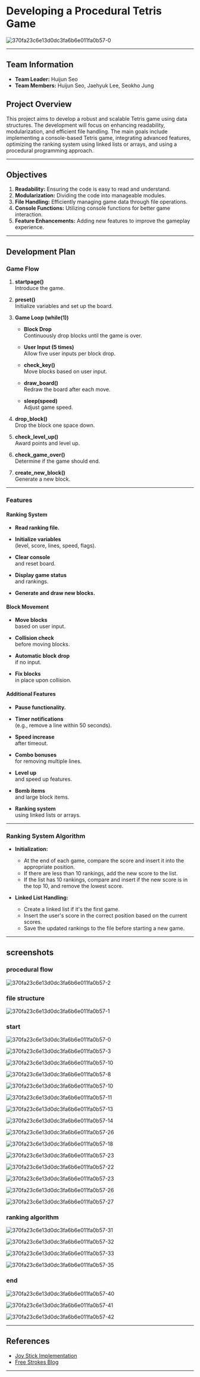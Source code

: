 # Developing a Procedural Tetris Game

![370fa23c6e13d0dc3fa6b6e011fa0b57-0](https://github.com/user-attachments/assets/e0dda513-fa54-4127-8ceb-5885c3f3895e)

---

## Team Information
- **Team Leader:** Huijun Seo
- **Team Members:** Huijun Seo, Jaehyuk Lee, Seokho Jung

## Project Overview
This project aims to develop a robust and scalable Tetris game using data structures. The development will focus on enhancing readability, modularization, and efficient file handling. The main goals include implementing a console-based Tetris game, integrating advanced features, optimizing the ranking system using linked lists or arrays, and using a procedural programming approach.

---

## Objectives
1. **Readability:** Ensuring the code is easy to read and understand.
2. **Modularization:** Dividing the code into manageable modules.
3. **File Handling:** Efficiently managing game data through file operations.
4. **Console Functions:** Utilizing console functions for better game interaction.
5. **Feature Enhancements:** Adding new features to improve the gameplay experience.

---

## Development Plan

### Game Flow
1. **startpage()**  
   Introduce the game.
   
2. **preset()**  
   Initialize variables and set up the board.
   
3. **Game Loop (while(1))**
   - **Block Drop**  
     Continuously drop blocks until the game is over.
     
   - **User Input (5 times)**  
     Allow five user inputs per block drop.
     
   - **check_key()**  
     Move blocks based on user input.
     
   - **draw_board()**  
     Redraw the board after each move.
     
   - **sleep(speed)**  
     Adjust game speed.

4. **drop_block()**  
   Drop the block one space down.
   
5. **check_level_up()**  
   Award points and level up.
   
6. **check_game_over()**  
   Determine if the game should end.
   
7. **create_new_block()**  
   Generate a new block.

---

### Features

#### Ranking System
- **Read ranking file.**
- **Initialize variables**  
  (level, score, lines, speed, flags).
  
- **Clear console**  
  and reset board.
  
- **Display game status**  
  and rankings.
  
- **Generate and draw new blocks.**

#### Block Movement
- **Move blocks**  
  based on user input.
  
- **Collision check**  
  before moving blocks.
  
- **Automatic block drop**  
  if no input.
  
- **Fix blocks**  
  in place upon collision.

#### Additional Features
- **Pause functionality.**
- **Timer notifications**  
  (e.g., remove a line within 50 seconds).
  
- **Speed increase**  
  after timeout.
  
- **Combo bonuses**  
  for removing multiple lines.
  
- **Level up**  
  and speed up features.
  
- **Bomb items**  
  and large block items.
  
- **Ranking system**  
  using linked lists or arrays.

---

### Ranking System Algorithm
- **Initialization:** 
  - At the end of each game, compare the score and insert it into the appropriate position.
  - If there are less than 10 rankings, add the new score to the list.
  - If the list has 10 rankings, compare and insert if the new score is in the top 10, and remove the lowest score.
  
- **Linked List Handling:**
  - Create a linked list if it's the first game.
  - Insert the user's score in the correct position based on the current scores.
  - Save the updated rankings to the file before starting a new game.

---

## screenshots

### procedural flow
![370fa23c6e13d0dc3fa6b6e011fa0b57-2](https://github.com/user-attachments/assets/1286d3e4-ae24-47a9-9078-d75bd58dbbbe)

### file structure
![370fa23c6e13d0dc3fa6b6e011fa0b57-1](https://github.com/user-attachments/assets/cdc35bc2-a646-4c6f-bf1e-be930e6b3e79)

### start
![370fa23c6e13d0dc3fa6b6e011fa0b57-0](https://github.com/user-attachments/assets/ece945fb-e3d9-42fc-9637-8dfc67973386)

![370fa23c6e13d0dc3fa6b6e011fa0b57-3](https://github.com/user-attachments/assets/5e1bc428-cf2d-4459-994b-f54bed258313)

![370fa23c6e13d0dc3fa6b6e011fa0b57-10](https://github.com/user-attachments/assets/14d67479-c69b-4503-8cc1-13e744d9dced)

![370fa23c6e13d0dc3fa6b6e011fa0b57-8](https://github.com/user-attachments/assets/52cdbdb2-7d8d-4c2a-82de-aebfb51b0b67)

![370fa23c6e13d0dc3fa6b6e011fa0b57-10](https://github.com/user-attachments/assets/9a0d3146-f2b4-4cd0-b2ac-cf39b881c25e)

![370fa23c6e13d0dc3fa6b6e011fa0b57-11](https://github.com/user-attachments/assets/3350e784-b047-45a8-9c56-98127239d421)

![370fa23c6e13d0dc3fa6b6e011fa0b57-13](https://github.com/user-attachments/assets/0f26b29a-7efb-43af-bd1f-9e711a88f0c8)

![370fa23c6e13d0dc3fa6b6e011fa0b57-14](https://github.com/user-attachments/assets/011caf97-29ba-4cfc-814f-8f42048b0fb2)

![370fa23c6e13d0dc3fa6b6e011fa0b57-26](https://github.com/user-attachments/assets/3afdfee0-ba00-4afc-927e-015571ee8d02)

![370fa23c6e13d0dc3fa6b6e011fa0b57-18](https://github.com/user-attachments/assets/d0b5ce45-b8bf-4fbb-ba6b-b1accbfc3397)

![370fa23c6e13d0dc3fa6b6e011fa0b57-23](https://github.com/user-attachments/assets/1c646488-de36-46d8-ae32-d737177c73e8)

![370fa23c6e13d0dc3fa6b6e011fa0b57-22](https://github.com/user-attachments/assets/e044eb37-e1d6-4577-8361-73ef28c19e48)

![370fa23c6e13d0dc3fa6b6e011fa0b57-23](https://github.com/user-attachments/assets/4ec956dd-0f8e-491c-9c7f-8381727cff4c)

![370fa23c6e13d0dc3fa6b6e011fa0b57-26](https://github.com/user-attachments/assets/64857953-c5fa-4a9b-aff4-c2e28f16cae7)

![370fa23c6e13d0dc3fa6b6e011fa0b57-27](https://github.com/user-attachments/assets/4177c5d8-8cb4-4e37-8f92-7dcbf9f80de2)

### ranking algorithm
  
![370fa23c6e13d0dc3fa6b6e011fa0b57-31](https://github.com/user-attachments/assets/9a407297-344f-4a8d-99ac-7be01ad87c35)

![370fa23c6e13d0dc3fa6b6e011fa0b57-32](https://github.com/user-attachments/assets/f4f5bc25-85d4-4d21-a3f4-98583c1837e4)
  
![370fa23c6e13d0dc3fa6b6e011fa0b57-33](https://github.com/user-attachments/assets/0ce54b92-4c57-4bb0-9f9a-30c50e86d521)

![370fa23c6e13d0dc3fa6b6e011fa0b57-35](https://github.com/user-attachments/assets/773d0b2c-9d43-43dc-b5e4-9542c14d1f7b)

### end
![370fa23c6e13d0dc3fa6b6e011fa0b57-40](https://github.com/user-attachments/assets/46186560-2990-4a2d-9079-7d0771b1777b)

![370fa23c6e13d0dc3fa6b6e011fa0b57-41](https://github.com/user-attachments/assets/a1734c3b-a25e-4f90-a899-53442d0614de)

![370fa23c6e13d0dc3fa6b6e011fa0b57-42](https://github.com/user-attachments/assets/03bb41f4-3498-4ec4-bc8b-f115555bc06e)


---

## References
- [Joy Stick Implementation](https://velog.io/@jeeseob5761/프로그래머스-조이스틱)
- [Free Strokes Blog](https://freestrokes.tistory.com/84)

---
